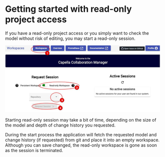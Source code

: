 <!--
 ~ SPDX-FileCopyrightText: Copyright DB Netz AG and the capella-collab-manager contributors
 ~ SPDX-License-Identifier: Apache-2.0
 -->

 # Getting started with read-only project access

If you have a read-only project access or you simply want to check the model without risk of editing, you may start a read-only session.

![Starting a read-only session](screenshots/read-only.jpg)

Starting read-only session may take a bit of time, depending on the size of the model and depth of change history you requested.

During the start process the application will fetch the requested model and change history (if requested) from git and place it into an empty workspace. Although you can save changed, the read-only workspace is gone as soon as the session is terminated.
